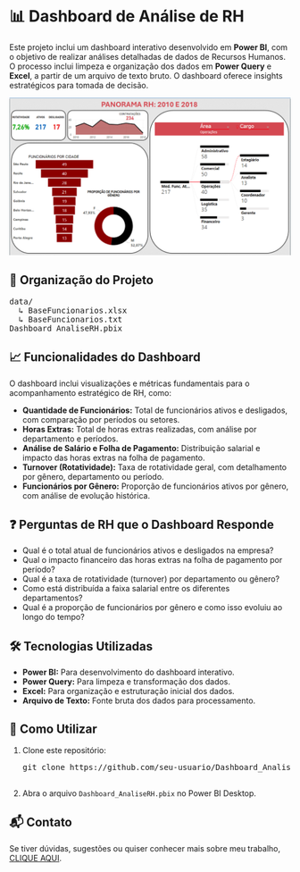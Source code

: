 <h1>📊 Dashboard de Análise de RH</h1>
<p>
  Este projeto inclui um dashboard interativo desenvolvido em <b>Power BI</b>, com o objetivo de realizar análises detalhadas de dados de Recursos Humanos. 
  O processo inclui limpeza e organização dos dados em <b>Power Query</b> e <b>Excel</b>, a partir de um arquivo de texto bruto. 
  O dashboard oferece insights estratégicos para tomada de decisão.
</p>
<img src="img/ImgProjeto.PNG" alt="Imagem do projeto" width="555">



<h2>📂 Organização do Projeto</h2>
<pre>
data/
  ↳ BaseFuncionarios.xlsx
  ↳ BaseFuncionarios.txt
Dashboard_AnaliseRH.pbix
</pre>

<h2>📈 Funcionalidades do Dashboard</h2>
<p>
  O dashboard inclui visualizações e métricas fundamentais para o acompanhamento estratégico de RH, como:
</p>
<ul>
  <li><b>Quantidade de Funcionários:</b> Total de funcionários ativos e desligados, com comparação por períodos ou setores.</li>
  <li><b>Horas Extras:</b> Total de horas extras realizadas, com análise por departamento e períodos.</li>
  <li><b>Análise de Salário e Folha de Pagamento:</b> Distribuição salarial e impacto das horas extras na folha de pagamento.</li>
  <li><b>Turnover (Rotatividade):</b> Taxa de rotatividade geral, com detalhamento por gênero, departamento ou período.</li>
  <li><b>Funcionários por Gênero:</b> Proporção de funcionários ativos por gênero, com análise de evolução histórica.</li>
</ul>

<h2>❓ Perguntas de RH que o Dashboard Responde</h2>
<ul>
  <li>Qual é o total atual de funcionários ativos e desligados na empresa?</li>
  <li>Qual o impacto financeiro das horas extras na folha de pagamento por período?</li>
  <li>Qual é a taxa de rotatividade (turnover) por departamento ou gênero?</li>
  <li>Como está distribuída a faixa salarial entre os diferentes departamentos?</li>
  <li>Qual é a proporção de funcionários por gênero e como isso evoluiu ao longo do tempo?</li>
</ul>

<h2>🛠️ Tecnologias Utilizadas</h2>
<ul>
  <li><b>Power BI:</b> Para desenvolvimento do dashboard interativo.</li>
  <li><b>Power Query:</b> Para limpeza e transformação dos dados.</li>
  <li><b>Excel:</b> Para organização e estruturação inicial dos dados.</li>
  <li><b>Arquivo de Texto:</b> Fonte bruta dos dados para processamento.</li>
</ul>

<h2>🚀 Como Utilizar</h2>
<ol>
  <li>Clone este repositório:</li>
  <pre>
git clone https://github.com/seu-usuario/Dashboard_AnaliseRH.git
  </pre>
  <li>Abra o arquivo <code>Dashboard_AnaliseRH.pbix</code> no Power BI Desktop.</li>
</ol>

<h2>📬 Contato</h2>
<p>
  Se tiver dúvidas, sugestões ou quiser conhecer mais sobre meu trabalho, <a href="https://kaiquevfreitas.github.io/Site_Portifolio/">CLIQUE AQUI</a>.
</p>

